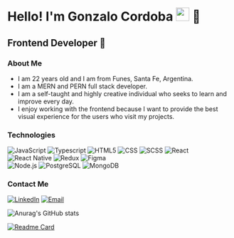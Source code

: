 <h1>Hello! I'm Gonzalo Cordoba <img src="https://raw.githubusercontent.com/iampavangandhi/iampavangandhi/master/gifs/Hi.gif" width="30px"> 🚀</h1>
<h2>Frontend Developer 🎨</h2>

### About Me
- I am 22 years old and I am from Funes, Santa Fe, Argentina.
- I am a MERN and PERN full stack developer.
- I am a self-taught and highly creative individual who seeks to learn and improve every day.
- I enjoy working with the frontend because I want to provide the best visual experience for the users who visit my projects.

### Technologies
  ![JavaScript](https://img.shields.io/badge/-JavaScript-333333?style=flat&logo=javascript)
  ![Typescript](https://img.shields.io/badge/-Typescript-333333?style=flat&logo=typescript)
  ![HTML5](https://img.shields.io/badge/-HTML5-333333?style=flat&logo=HTML5)
  ![CSS](https://img.shields.io/badge/-CSS-333333?style=flat&logo=CSS3&logoColor=1572B6)
  ![SCSS](https://img.shields.io/badge/-SCSS-333333?style=flat&logo=SASS&logoColor=CE6B9E)
  ![React](https://img.shields.io/badge/-React-333333?style=flat&logo=react)
  ![React Native](https://img.shields.io/badge/ReactNative_--blue?style=flat-square&logo=react&color=%2361DAFB)
  ![Redux](https://img.shields.io/badge/-Redux-333333?style=flat&logo=redux)
  ![Figma](https://img.shields.io/badge/-Figma-333333?style=flat&logo=figma)
  <br/>
  ![Node.js](https://img.shields.io/badge/-Node.js-333333?style=flat&logo=node.js)
  ![PostgreSQL](https://img.shields.io/badge/-PostgreSQL-333333?style=flat&logo=postgresql)
  ![MongoDB](https://img.shields.io/badge/-MongoDB-333333?style=flat&logo=MongoDB)

### Contact Me
<a href="www.linkedin.com/in/gonzalocordob"><img alt="LinkedIn" src="https://img.shields.io/badge/LinkedIn_-GonzaloCordoba-blue?style=flat-square&logo=linkedin&color=%230A66C2"></a>
<a href="cordobagonzalosr@gmail.com"><img alt="Email" src="https://img.shields.io/badge/Gmail_-GonzaloCordoba-blue?style=flat-square&logo=gmail&color=%23EA4335"></a>  

![Anurag's GitHub stats](https://github-readme-stats.vercel.app/api?username=gonzalo-cordoba&show_icons=true&theme=tokyonight)

[![Readme Card](https://github-readme-stats.vercel.app/api/pin/?username=gonzalo-cordoba&repo=github-readme-stats)](https://github.com/gonzalo-cordoba/github-readme-stats)

